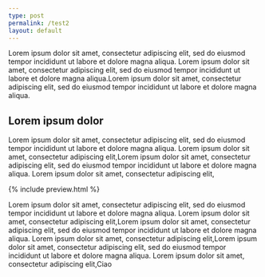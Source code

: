 ```yaml
---
type: post
permalink: /test2
layout: default
---
```

Lorem ipsum dolor sit amet, consectetur adipiscing elit, sed do eiusmod tempor incididunt ut labore et dolore magna aliqua. Lorem ipsum dolor sit amet, consectetur adipiscing elit, sed do eiusmod tempor incididunt ut labore et dolore magna aliqua.Lorem ipsum dolor sit amet, consectetur adipiscing elit, sed do eiusmod tempor incididunt ut labore et dolore magna aliqua.

## Lorem ipsum dolor

Lorem ipsum dolor sit amet, consectetur adipiscing elit, sed do eiusmod tempor incididunt ut labore et dolore magna aliqua. Lorem ipsum dolor sit amet, consectetur adipiscing elit,Lorem ipsum dolor sit amet, consectetur adipiscing elit, sed do eiusmod tempor incididunt ut labore et dolore magna aliqua. Lorem ipsum dolor sit amet, consectetur adipiscing elit,

{% include preview.html %}

Lorem ipsum dolor sit amet, consectetur adipiscing elit, sed do eiusmod tempor incididunt ut labore et dolore magna aliqua. Lorem ipsum dolor sit amet, consectetur adipiscing elit,Lorem ipsum dolor sit amet, consectetur adipiscing elit, sed do eiusmod tempor incididunt ut labore et dolore magna aliqua. Lorem ipsum dolor sit amet, consectetur adipiscing elit,Lorem ipsum dolor sit amet, consectetur adipiscing elit, sed do eiusmod tempor incididunt ut labore et dolore magna aliqua. Lorem ipsum dolor sit amet, consectetur adipiscing elit,Ciao